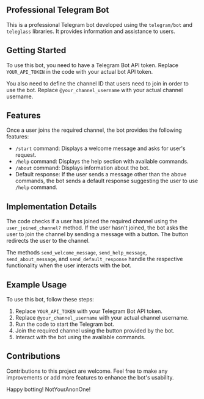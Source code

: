 ## Professional Telegram Bot

This is a professional Telegram bot developed using the `telegram/bot` and `teleglass` libraries. It provides information and assistance to users.

## Getting Started

To use this bot, you need to have a Telegram Bot API token. Replace `YOUR_API_TOKEN` in the code with your actual bot API token.

You also need to define the channel ID that users need to join in order to use the bot. Replace `@your_channel_username` with your actual channel username.

## Features

Once a user joins the required channel, the bot provides the following features:

- `/start` command: Displays a welcome message and asks for user's request.
- `/help` command: Displays the help section with available commands.
- `/about` command: Displays information about the bot.
- Default response: If the user sends a message other than the above commands, the bot sends a default response suggesting the user to use `/help` command.

## Implementation Details

The code checks if a user has joined the required channel using the `user_joined_channel?` method. If the user hasn't joined, the bot asks the user to join the channel by sending a message with a button. The button redirects the user to the channel.

The methods `send_welcome_message`, `send_help_message`, `send_about_message`, and `send_default_response` handle the respective functionality when the user interacts with the bot.

## Example Usage

To use this bot, follow these steps:

1. Replace `YOUR_API_TOKEN` with your Telegram Bot API token.
2. Replace `@your_channel_username` with your actual channel username.
3. Run the code to start the Telegram bot.
4. Join the required channel using the button provided by the bot.
5. Interact with the bot using the available commands.

## Contributions

Contributions to this project are welcome. Feel free to make any improvements or add more features to enhance the bot's usability.

Happy botting!
NotYourAnonOne!
